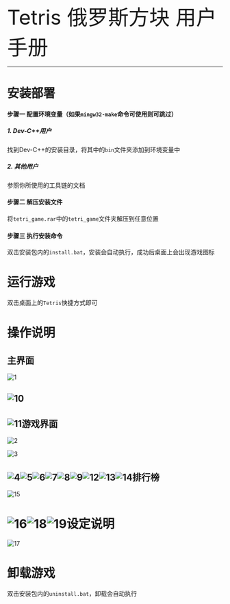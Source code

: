 <font size=10>Tetris 俄罗斯方块 用户手册</font>

------

# 安装部署

#### 步骤一    配置环境变量（如果`mingw32-make`命令可使用则可跳过）

##### 1. Dev-C++用户

找到Dev-C++的安装目录，将其中的`bin`文件夹添加到环境变量中

##### 2. 其他用户

参照你所使用的工具链的文档

#### 步骤二    解压安装文件

将`tetri_game.rar`中的`tetri_game`文件夹解压到任意位置

#### 步骤三    执行安装命令

双击安装包内的`install.bat`，安装会自动执行，成功后桌面上会出现游戏图标



# 运行游戏

双击桌面上的`Tetris`快捷方式即可



# 操作说明

## 主界面

![1](C:\Users\15959\Desktop\截图图库\1.png)

## ![10](C:\Users\15959\Desktop\截图图库\10.png)

## ![11](C:\Users\15959\Desktop\截图图库\11.png)游戏界面



![2](C:\Users\15959\Desktop\截图图库\2.png)

![3](C:\Users\15959\Desktop\截图图库\3.png)

## ![4](C:\Users\15959\Desktop\截图图库\4.png)![5](C:\Users\15959\Desktop\截图图库\5.png)![6](C:\Users\15959\Desktop\截图图库\6.png)![7](C:\Users\15959\Desktop\截图图库\7.png)![8](C:\Users\15959\Desktop\截图图库\8.png)![9](C:\Users\15959\Desktop\截图图库\9.png)![12](C:\Users\15959\Desktop\截图图库\12.png)![13](C:\Users\15959\Desktop\截图图库\13.png)![14](C:\Users\15959\Desktop\截图图库\14.png)排行榜



![15](C:\Users\15959\Desktop\截图图库\15.png)

# ![16](C:\Users\15959\Desktop\截图图库\16.png)![18](C:\Users\15959\Desktop\截图图库\18.png)![19](C:\Users\15959\Desktop\截图图库\19.png)设定说明



![17](C:\Users\15959\Desktop\截图图库\17.png)

# 卸载游戏

双击安装包内的`uninstall.bat`，卸载会自动执行